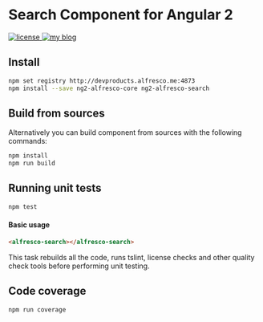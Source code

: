 # Search Component for Angular 2

<p>
  <a href='https://raw.githubusercontent.com/Alfresco/dev-platform-webcomponents/master/ng2-components/ng2-alfresco-search/LICENSE'>
     <img src='https://img.shields.io/hexpm/l/plug.svg' alt='license' />
  </a>
  <a href='https://www.alfresco.com/'>
     <img src='https://img.shields.io/badge/style-component-green.svg?label=alfresco' alt='my blog' />
  </a>
</p>

## Install

```sh
npm set registry http://devproducts.alfresco.me:4873
npm install --save ng2-alfresco-core ng2-alfresco-search
```

## Build from sources

Alternatively you can build component from sources with the following commands:

```sh
npm install
npm run build
```

## Running unit tests

```sh
npm test
```

#### Basic usage


```html
<alfresco-search></alfresco-search>
```


This task rebuilds all the code, runs tslint, license checks and other quality check tools 
before performing unit testing. 

## Code coverage

```sh
npm run coverage
```
